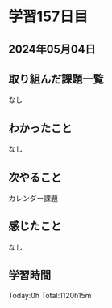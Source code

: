 # 学習157日目
## 2024年05月04日
## 取り組んだ課題一覧
なし
## わかったこと
なし
## 次やること
カレンダー課題
## 感じたこと
なし
## 学習時間
Today:0h Total:1120h15m
